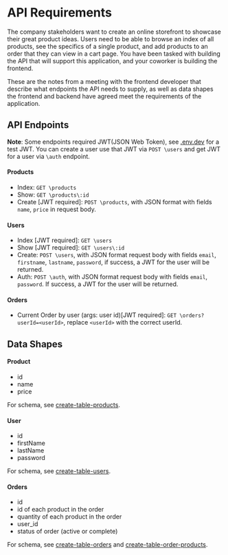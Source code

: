 # API Requirements
The company stakeholders want to create an online storefront to showcase their great product ideas. Users need to be able to browse an index of all products, see the specifics of a single product, and add products to an order that they can view in a cart page. You have been tasked with building the API that will support this application, and your coworker is building the frontend.

These are the notes from a meeting with the frontend developer that describe what endpoints the API needs to supply, as well as data shapes the frontend and backend have agreed meet the requirements of the application. 

## API Endpoints
**Note**: Some endpoints required JWT(JSON Web Token), see [.env.dev](./.env.dev) for a test JWT. 
You can create a user use that JWT via `POST \users` and get JWT for a user via `\auth` endpoint.
#### Products
- Index: `GET \products`
- Show: `GET \products\:id`
- Create [JWT required]: `POST \products`, with JSON format with fields `name`, `price` in request body.

#### Users
- Index [JWT required]: `GET \users`
- Show [JWT required]: `GET \users\:id`
- Create: `POST \users`, with JSON format request body with fields `email`, `firstname`, `lastname`, `password`, if success, a JWT for the user will be returned.
- Auth: `POST \auth`, with JSON format request body with fields `email`, `password`. If success, a JWT for the user will be returned.

#### Orders
- Current Order by user (args: user id)[JWT required]: `GET \orders?userId=<userId>`, replace `<userId>` with the correct userId.

## Data Shapes
#### Product
-  id
- name
- price

For schema, see [create-table-products](./migrations/sqls/20220108190953-products-table-up.sql).

#### User
- id
- firstName
- lastName
- password

For schema, see [create-table-users](./migrations/sqls/20220108190524-users-table-up.sql).

#### Orders
- id
- id of each product in the order
- quantity of each product in the order
- user_id
- status of order (active or complete)

For schema, see [create-table-orders](./migrations/sqls/20220108191038-orders-table-up.sql) and [create-table-order-products](./migrations/sqls/20220108191140-order-products-table-up.sql).

